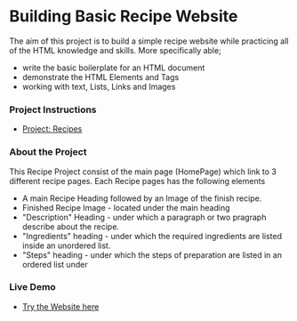 # Building Basic Recipe Website

The aim of this project is to build a simple recipe website while practicing all of the HTML knowledge and skills.
More specifically able;
- write the basic boilerplate for an HTML document
- demonstrate the HTML Elements and Tags
- working with text, Lists, Links and Images

### Project Instructions
- [Project: Recipes](https://www.theodinproject.com/paths/foundations/courses/foundations/lessons/recipes)

### About the Project

This Recipe Project consist of the main page (HomePage) which link to 3 different recipe pages. Each Recipe pages has the following elements 
- A main Recipe Heading followed by an Image of the finish recipe. 
- Finished Recipe Image - located under the main heading
- "Description" Heading - under which a paragraph or two pragraph describe about the recipe. 
- "Ingredients" heading - under which the required ingredients are listed inside an unordered list. 
- "Steps" heading - under which the steps of preparation are listed in an ordered list under 

### Live Demo
- [Try the Website here](https://cherelemma.github.io/odin-recipes)
